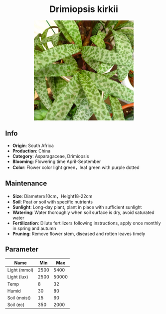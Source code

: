 <h1 align='center'>Drimiopsis kirkii</h1>
<p align="center">
    <img 
        align='center'
        width='320'
        src="../images/drimiopsis kirkii.png" 
        alt='Drimiopsis kirkii' />
</p>

## Info

 - **Origin**: South Africa
 - **Production**: China
 - **Category**: Asparagaceae, Drimiopsis
 - **Blooming**: Flowering time April-September
 - **Color**: Flower color light green，leaf green with purple dotted

## Maintenance

 - **Size**: Diameter≥10cm，Height18-22cm
 - **Soil**: Peat or soil with specific nutrients
 - **Sunlight**: Long-day plant, plant in place with sufficient sunlight
 - **Watering**: Water thoroughly when soil surface is dry, avoid saturated water
 - **Fertilization**: Dilute fertilizers following instructions, apply once monthly in spring and autumn
 - **Pruning**: Remove flower stem, diseased and rotten leaves timely

## Parameter

| Name         | Min  | Max   |
|--------------|------|-------|
| Light (mmol) | 2500 | 5400  |
| Light (lux)  | 2500 | 50000 |
| Temp         | 8    | 32    |
| Humid        | 30   | 80    |
| Soil (moist) | 15   | 60    |
| Soil (ec)    | 350  | 2000  |